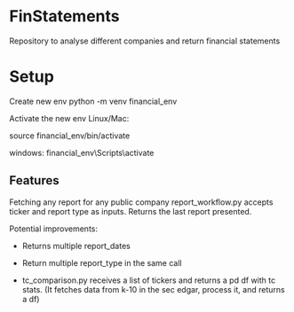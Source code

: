 # FinStatements

Repository to analyse different companies and return financial statements

# Setup

Create new env
python -m venv financial_env

Activate the new env
Linux/Mac:

source financial_env/bin/activate

windows:
financial_env\Scripts\activate

## Features

Fetching any report for any public company
report_workflow.py accepts ticker and report type as inputs. Returns the last report presented.

Potential improvements:

* Returns multiple report_dates
* Return multiple report_type in the same call

* tc_comparison.py receives a list of tickers and returns a pd df with tc stats. (It fetches data from k-10 in the sec
  edgar, process it, and returns a df)